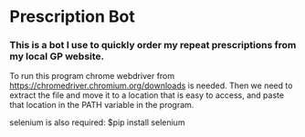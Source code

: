 # Prescription Bot

### This is a bot I use to quickly order my repeat prescriptions from my local GP website.

To run this program chrome webdriver from https://chromedriver.chromium.org/downloads is needed.
Then we need to extract the file and move it to a location that is easy to access, and paste that location in the PATH variable in the program.

selenium is also required: $pip install selenium
